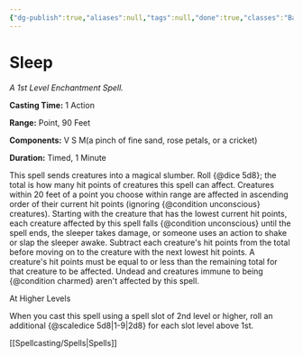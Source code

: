 ```yaml
---
{"dg-publish":true,"aliases":null,"tags":null,"done":true,"classes":"Bard, Sorcerer, Wizard,","spellLevel":1,"school":"Enchantment","source":"PHB","permalink":"/spells/sleep/","dgHomeLink":false,"dgPassFrontmatter":true}
---
```


# Sleep
*A 1st Level Enchantment Spell.*

**Casting Time:** 1 Action

**Range:** Point, 90 Feet

**Components:** V S M(a pinch of fine sand, rose petals, or a cricket)

**Duration:** Timed, 1 Minute

This spell sends creatures into a magical slumber. Roll {@dice 5d8}; the total is how many hit points of creatures this spell can affect. Creatures within 20 feet of a point you choose within range are affected in ascending order of their current hit points (ignoring {@condition unconscious} creatures).
Starting with the creature that has the lowest current hit points, each creature affected by this spell falls {@condition unconscious} until the spell ends, the sleeper takes damage, or someone uses an action to shake or slap the sleeper awake. Subtract each creature's hit points from the total before moving on to the creature with the next lowest hit points. A creature's hit points must be equal to or less than the remaining total for that creature to be affected.
Undead and creatures immune to being {@condition charmed} aren't affected by this spell.

At Higher Levels

When you cast this spell using a spell slot of 2nd level or higher, roll an additional {@scaledice 5d8|1-9|2d8} for each slot level above 1st.

[[Spellcasting/Spells|Spells]]